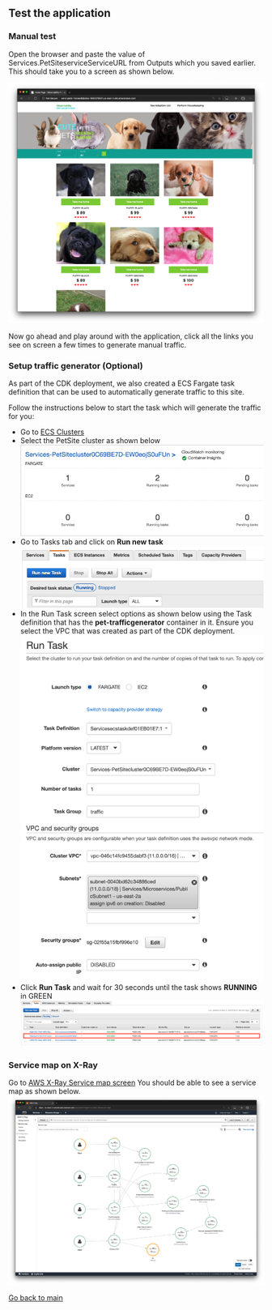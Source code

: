 ## Test the application

### Manual test
Open the browser and paste the value of Services.PetSiteserviceServiceURL from Outputs which you saved earlier. This should take you to a screen as shown below.

![](images/app-home.png)

Now go ahead and play around with the application, click all the links you see on screen a few times to generate manual traffic.

### Setup traffic generator (Optional)

As part of the CDK deployment, we also created a ECS Fargate task definition that can be used to automatically generate traffic to this site.

Follow the instructions below to start the task which will generate the traffic for you:
* Go to [ECS Clusters](https://us-east-2.console.aws.amazon.com/ecs/home#/clusters)
* Select the PetSite cluster as shown below
![Petsite Cluster](images/traffic-cluster.png)
* Go to Tasks tab  and click on **Run new task**
![Petsite Cluster](images/traffic-newtask.png)
* In the Run Task screen select options as shown below using the Task definition that has the **pet-trafficgenerator** container in it. Ensure you select the VPC that was created as part of the CDK deployment.
![Petsite Cluster](images/traffic-runtask.png)
* Click **Run Task** and wait for 30 seconds until the task shows **RUNNING** in GREEN
![Petsite Cluster](images/traffic-running.png)

### Service map on X-Ray
Go to [AWS X-Ray Service map screen](https://us-east-2.console.aws.amazon.com/xray/home#/service-map)
You should be able to see a service map as shown below. 
![](images/xray-home.png)


[Go back to main](../README.md)